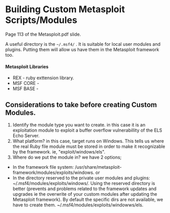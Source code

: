 # Building Custom Metasploit Scripts/Modules

Page 113 of the Metasploit.pdf slide.

A useful directory is the `~/.msf4/` . It is suitable for local user modules and plugins. Putting them will allow us have them in the Metasploit framework too.

#### Metasploit Libraries

* REX - ruby exttension library.
* MSF CORE -
* MSF BASE -

## Considerations to take before creating Custom Modules.

1. Identify the module type you want to create. in this case it is an exploitation module to exploit a buffer overflow vulnerabillity of the ELS Echo Server.
2. What platform? in this case, target runs on Windows. This tells us where the real Ruby file module must be stored in order to make it recognizable by the framework. ie, "exploit/windows/els".
3. Where do we put the module in? we have 2 options;

* In the framework file system: /usr/share/metasploit-framework/modules/exploits/windows. or
* In the directory reserved to the private user modules and plugins: \~/.msf4/modules/exploits/windows/. Using the reserved directory is better (prevents and problems related to the framework updates and upgrades ie the overwrite of your custom modules after updating the Metasploit framework). By default the specific dirs are not available, we have to create them. \~/.msf4/modules/exploits/windowws/els.



